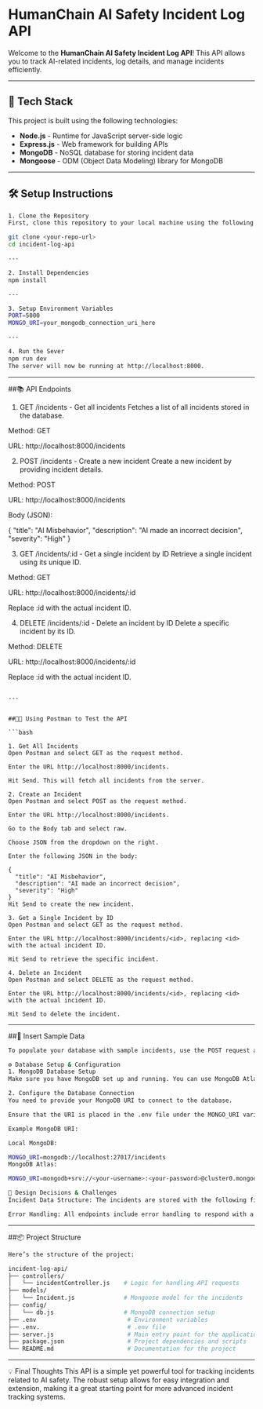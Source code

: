 # **HumanChain AI Safety Incident Log API**

Welcome to the **HumanChain AI Safety Incident Log API**! This API allows you to track AI-related incidents, log details, and manage incidents efficiently.

---

## 🚀 **Tech Stack**
This project is built using the following technologies:

- **Node.js** - Runtime for JavaScript server-side logic
- **Express.js** - Web framework for building APIs
- **MongoDB** - NoSQL database for storing incident data
- **Mongoose** - ODM (Object Data Modeling) library for MongoDB

---

## 🛠 **Setup Instructions**

```bash
1. Clone the Repository
First, clone this repository to your local machine using the following command:

git clone <your-repo-url>
cd incident-log-api

---

2. Install Dependencies
npm install

---

3. Setup Environment Variables
PORT=5000
MONGO_URI=your_mongodb_connection_uri_here

---

4. Run the Sever
npm run dev
The server will now be running at http://localhost:8000.

```

---


##📚 API Endpoints

1. GET /incidents - Get all incidents
Fetches a list of all incidents stored in the database.

Method: GET

URL: http://localhost:8000/incidents

2. POST /incidents - Create a new incident
Create a new incident by providing incident details.

Method: POST

URL: http://localhost:8000/incidents

Body (JSON):

{
  "title": "AI Misbehavior",
  "description": "AI made an incorrect decision",
  "severity": "High"
}

3. GET /incidents/:id - Get a single incident by ID
Retrieve a single incident using its unique ID.

Method: GET

URL: http://localhost:8000/incidents/:id

Replace :id with the actual incident ID.

4. DELETE /incidents/:id - Delete an incident by ID
Delete a specific incident by its ID.

Method: DELETE

URL: http://localhost:8000/incidents/:id

Replace :id with the actual incident ID.

```

---


##🧑‍💻 Using Postman to Test the API

```bash

1. Get All Incidents
Open Postman and select GET as the request method.

Enter the URL http://localhost:8000/incidents.

Hit Send. This will fetch all incidents from the server.

2. Create an Incident
Open Postman and select POST as the request method.

Enter the URL http://localhost:8000/incidents.

Go to the Body tab and select raw.

Choose JSON from the dropdown on the right.

Enter the following JSON in the body:

{
  "title": "AI Misbehavior",
  "description": "AI made an incorrect decision",
  "severity": "High"
}
Hit Send to create the new incident.

3. Get a Single Incident by ID
Open Postman and select GET as the request method.

Enter the URL http://localhost:8000/incidents/<id>, replacing <id> with the actual incident ID.

Hit Send to retrieve the specific incident.

4. Delete an Incident
Open Postman and select DELETE as the request method.

Enter the URL http://localhost:8000/incidents/<id>, replacing <id> with the actual incident ID.

Hit Send to delete the incident.

```

---


##📝 Insert Sample Data

```bash
To populate your database with sample incidents, use the POST request as shown in the Create an Incident example above. This will create a new incident and store it in the database.

⚙️ Database Setup & Configuration
1. MongoDB Database Setup
Make sure you have MongoDB set up and running. You can use MongoDB Atlas for cloud hosting or install MongoDB locally on your system.

2. Configure the Database Connection
You need to provide your MongoDB URI to connect to the database.

Ensure that the URI is placed in the .env file under the MONGO_URI variable.

Example MongoDB URI:

Local MongoDB:

MONGO_URI=mongodb://localhost:27017/incidents
MongoDB Atlas:

MONGO_URI=mongodb+srv://<your-username>:<your-password>@cluster0.mongodb.net/incidents?retryWrites=true&w=majority

📖 Design Decisions & Challenges
Incident Data Structure: The incidents are stored with the following fields: title, description, severity, and reportedAt. The severity is restricted to three options: Low, Medium, and High.

Error Handling: All endpoints include error handling to respond with a proper message when issues arise, such as missing required fields or failed database connections.

```

---

##📦 Project Structure

```bash
Here’s the structure of the project:

incident-log-api/
├── controllers/
│   └── incidentController.js    # Logic for handling API requests
├── models/
│   └── Incident.js              # Mongoose model for the incidents
├── config/
│   └── db.js                    # MongoDB connection setup
├── .env                          # Environment variables
├── .env.                         # .env file
├── server.js                     # Main entry point for the application
├── package.json                  # Project dependencies and scripts
└── README.md                     # Documentation for the project

```


---

💡 Final Thoughts
This API is a simple yet powerful tool for tracking incidents related to AI safety. The robust setup allows for easy integration and extension, making it a great starting point for more advanced incident tracking systems.
